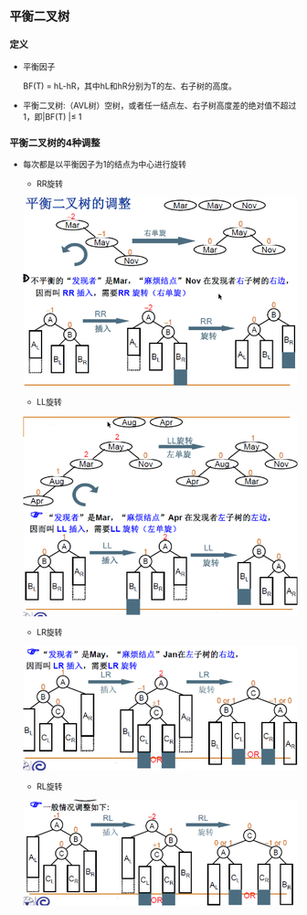 ## 平衡二叉树

### 定义

- 平衡因子

  BF(T) = hL-hR，其中hL和hR分别为T的左、右子树的高度。

- 平衡二叉树:（AVL树）空树，或者任一结点左、右子树高度差的绝对值不超过1，即|BF(T) |≤ 1

### 平衡二叉树的4种调整
- 每次都是以平衡因子为1的结点为中心进行旋转


  - RR旋转

  ![](./photo1/2.png)


  - LL旋转

  ![](./photo1/3.png)


  - LR旋转

  ![](./photo1/4.png)


  - RL旋转

  ![](./photo1/5.png)
